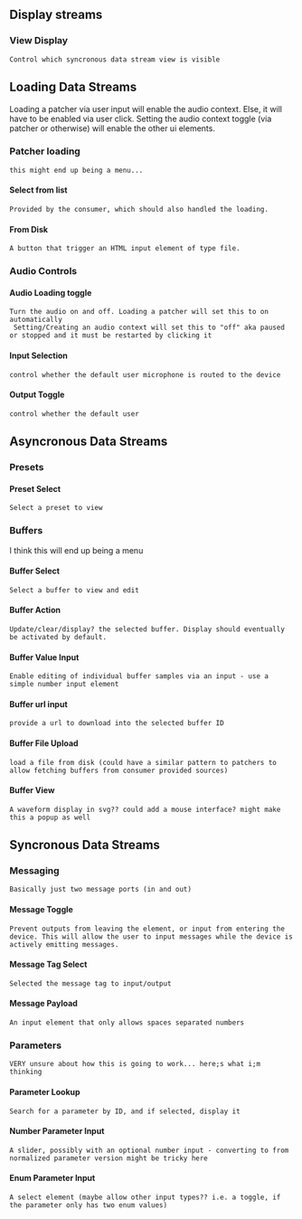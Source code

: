 
## Display streams
    
### View Display
    Control which syncronous data stream view is visible

## Loading Data Streams

Loading a patcher via user input will enable the audio context. Else, it will have to be enabled via user click.
Setting the audio context toggle (via patcher or otherwise) will enable the other ui elements.

### Patcher loading
    this might end up being a menu...

#### Select from list
    Provided by the consumer, which should also handled the loading.

#### From Disk

    A button that trigger an HTML input element of type file.

### Audio Controls

#### Audio Loading toggle

    Turn the audio on and off. Loading a patcher will set this to on automatically
     Setting/Creating an audio context will set this to "off" aka paused or stopped and it must be restarted by clicking it

#### Input Selection
    control whether the default user microphone is routed to the device

#### Output Toggle
    control whether the default user 

## Asyncronous Data Streams

### Presets 

#### Preset Select
    Select a preset to view
### Buffers

I think this will end up being a menu

#### Buffer Select

    Select a buffer to view and edit

#### Buffer Action

    Update/clear/display? the selected buffer. Display should eventually be activated by default.

#### Buffer Value Input

    Enable editing of individual buffer samples via an input - use a simple number input element

#### Buffer url input

    provide a url to download into the selected buffer ID

#### Buffer File Upload

    load a file from disk (could have a similar pattern to patchers to allow fetching buffers from consumer provided sources)

#### Buffer View

    A waveform display in svg?? could add a mouse interface? might make this a popup as well

## Syncronous Data Streams

### Messaging
    Basically just two message ports (in and out)

#### Message Toggle
    Prevent outputs from leaving the element, or input from entering the device. This will allow the user to input messages while the device is actively emitting messages.

#### Message Tag Select
    
    Selected the message tag to input/output

#### Message Payload

    An input element that only allows spaces separated numbers

### Parameters
    VERY unsure about how this is going to work... here;s what i;m thinking

#### Parameter Lookup

    Search for a parameter by ID, and if selected, display it

#### Number Parameter Input

    A slider, possibly with an optional number input - converting to from normalized parameter version might be tricky here

#### Enum Parameter Input
    A select element (maybe allow other input types?? i.e. a toggle, if the parameter only has two enum values)

